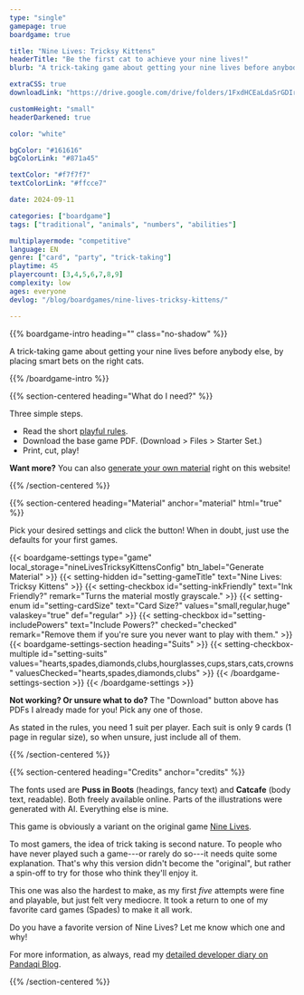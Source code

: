 ```yaml
---
type: "single"
gamepage: true
boardgame: true

title: "Nine Lives: Tricksy Kittens"
headerTitle: "Be the first cat to achieve your nine lives!"
blurb: "A trick-taking game about getting your nine lives before anybody else, by placing smart bets on the right cats."

extraCSS: true
downloadLink: "https://drive.google.com/drive/folders/1FxdHCEaLdaSrGDIrCx5yZHMx6P07_Ios"

customHeight: "small"
headerDarkened: true

color: "white"

bgColor: "#161616"
bgColorLink: "#871a45"

textColor: "#f7f7f7"
textColorLink: "#ffcce7"

date: 2024-09-11

categories: ["boardgame"]
tags: ["traditional", "animals", "numbers", "abilities"]

multiplayermode: "competitive"
language: EN
genre: ["card", "party", "trick-taking"]
playtime: 45
playercount: [3,4,5,6,7,8,9]
complexity: low
ages: everyone
devlog: "/blog/boardgames/nine-lives-tricksy-kittens/"

---
```


<div class="bg-cats"></div>

{{% boardgame-intro heading="" class="no-shadow" %}}

A trick-taking game about getting your nine lives before anybody else, by placing smart bets on the right cats.

{{% /boardgame-intro %}}

{{% section-centered heading="What do I need?" %}}

Three simple steps.
* Read the short [playful rules](rules).
* Download the base game PDF. (Download > Files > Starter Set.)
* Print, cut, play!

**Want more?** You can also [generate your own material](#material) right on this website!

{{% /section-centered %}}

{{% section-centered heading="Material" anchor="material" html="true" %}}

<p>Pick your desired settings and click the button! When in doubt, just use the defaults for your first games.</p>

{{< boardgame-settings type="game" local_storage="nineLivesTricksyKittensConfig" btn_label="Generate Material" >}}
	{{< setting-hidden id="setting-gameTitle" text="Nine Lives: Tricksy Kittens" >}}
  {{< setting-checkbox id="setting-inkFriendly" text="Ink Friendly?" remark="Turns the material mostly grayscale." >}}
  {{< setting-enum id="setting-cardSize" text="Card Size?" values="small,regular,huge" valaskey="true" def="regular" >}}
  {{< setting-checkbox id="setting-includePowers" text="Include Powers?" checked="checked" remark="Remove them if you're sure you never want to play with them." >}}
  {{< boardgame-settings-section heading="Suits" >}}
{{< setting-checkbox-multiple id="setting-suits" values="hearts,spades,diamonds,clubs,hourglasses,cups,stars,cats,crowns" valuesChecked="hearts,spades,diamonds,clubs" >}}
  {{< /boardgame-settings-section >}}
{{< /boardgame-settings >}}

<p class="settings-remark"><strong>Not working? Or unsure what to do?</strong> The "Download" button above has PDFs I already made for you! Pick any one of those.</p>

<p class="settings-remark">As stated in the rules, you need 1 suit per player. Each suit is only 9 cards (1 page in regular size), so when unsure, just include all of them.</p>

{{% /section-centered %}}

{{% section-centered heading="Credits" anchor="credits" %}}

The fonts used are **Puss in Boots** (headings, fancy text) and **Catcafe** (body text, readable). Both freely available online. Parts of the illustrations were generated with AI. Everything else is mine.

This game is obviously a variant on the original game [Nine Lives](https://pandaqi.com/nine-lives).

To most gamers, the idea of trick taking is second nature. To people who have never played such a game---or rarely do so---it needs quite some explanation. That's why this version didn't become the "original", but rather a spin-off to try for those who think they'll enjoy it.

This one was also the hardest to make, as my first _five_ attempts were fine and playable, but just felt very mediocre. It took a return to one of my favorite card games (Spades) to make it all work.

Do you have a favorite version of Nine Lives? Let me know which one and why!

For more information, as always, read my [detailed developer diary on Pandaqi Blog](/blog/boardgames/nine-lives-tricksy-kittens).

{{% /section-centered %}}